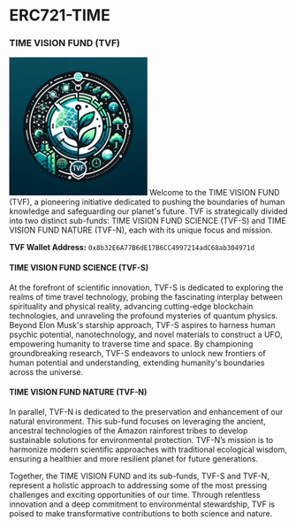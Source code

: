 # ERC721-TIME

### TIME VISION FUND (TVF)
<img src="TVF.jpg" width="250" height="250">
Welcome to the TIME VISION FUND (TVF), a pioneering initiative dedicated to pushing the boundaries of human knowledge and safeguarding our planet's future. TVF is strategically divided into two distinct sub-funds: TIME VISION FUND SCIENCE (TVF-S) and TIME VISION FUND NATURE (TVF-N), each with its unique focus and mission.

**TVF Wallet Address:**
`0x8b32E6A77B6dE17B6CC4997214adC68ab304971d`

#### TIME VISION FUND SCIENCE (TVF-S)

At the forefront of scientific innovation, TVF-S is dedicated to exploring the realms of time travel technology, probing the fascinating interplay between spirituality and physical reality, advancing cutting-edge blockchain technologies, and unraveling the profound mysteries of quantum physics. Beyond Elon Musk's starship approach, TVF-S aspires to harness human psychic potential, nanotechnology, and novel materials to construct a UFO, empowering humanity to traverse time and space. By championing groundbreaking research, TVF-S endeavors to unlock new frontiers of human potential and understanding, extending humanity's boundaries across the universe.

#### TIME VISION FUND NATURE (TVF-N)

In parallel, TVF-N is dedicated to the preservation and enhancement of our natural environment. This sub-fund focuses on leveraging the ancient, ancestral technologies of the Amazon rainforest tribes to develop sustainable solutions for environmental protection. TVF-N’s mission is to harmonize modern scientific approaches with traditional ecological wisdom, ensuring a healthier and more resilient planet for future generations.

Together, the TIME VISION FUND and its sub-funds, TVF-S and TVF-N, represent a holistic approach to addressing some of the most pressing challenges and exciting opportunities of our time. Through relentless innovation and a deep commitment to environmental stewardship, TVF is poised to make transformative contributions to both science and nature.


